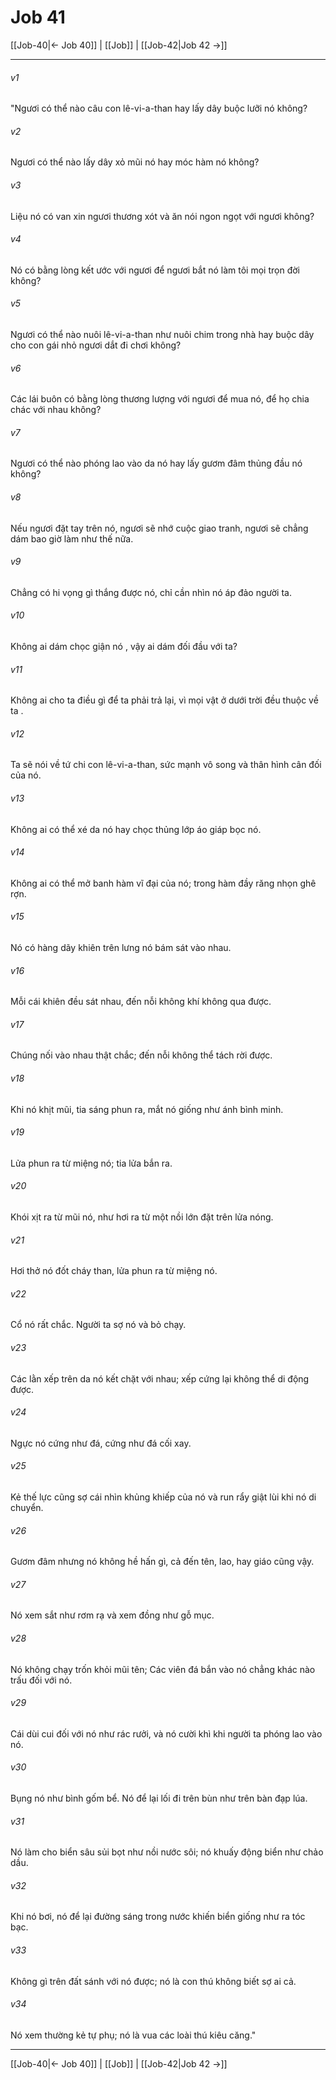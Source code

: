 # Job 41

[[Job-40|← Job 40]] | [[Job]] | [[Job-42|Job 42 →]]
***



###### v1 
"Ngươi có thể nào câu con lê-vi-a-than hay lấy dây buộc lưỡi nó không? 

###### v2 
Ngươi có thể nào lấy dây xỏ mũi nó hay móc hàm nó không? 

###### v3 
Liệu nó có van xin ngươi thương xót và ăn nói ngon ngọt với ngươi không? 

###### v4 
Nó có bằng lòng kết ước với ngươi để ngươi bắt nó làm tôi mọi trọn đời không? 

###### v5 
Ngươi có thể nào nuôi lê-vi-a-than như nuôi chim trong nhà hay buộc dây cho con gái nhỏ ngươi dắt đi chơi không? 

###### v6 
Các lái buôn có bằng lòng thương lượng với ngươi để mua nó, để họ chia chác với nhau không? 

###### v7 
Ngươi có thể nào phóng lao vào da nó hay lấy gươm đâm thủng đầu nó không? 

###### v8 
Nếu ngươi đặt tay trên nó, ngươi sẽ nhớ cuộc giao tranh, ngươi sẽ chẳng dám bao giờ làm như thế nữa. 

###### v9 
Chẳng có hi vọng gì thắng được nó, chỉ cần nhìn nó áp đảo người ta. 

###### v10 
Không ai dám chọc giận nó , vậy ai dám đối đầu với ta? 

###### v11 
Không ai cho ta điều gì để ta phải trả lại, vì mọi vật ở dưới trời đều thuộc về ta . 

###### v12 
Ta sẽ nói về tứ chi con lê-vi-a-than, sức mạnh vô song và thân hình cân đối của nó. 

###### v13 
Không ai có thể xé da nó hay chọc thủng lớp áo giáp bọc nó. 

###### v14 
Không ai có thể mở banh hàm vĩ đại của nó; trong hàm đầy răng nhọn ghê rợn. 

###### v15 
Nó có hàng dãy khiên trên lưng nó bám sát vào nhau. 

###### v16 
Mỗi cái khiên đều sát nhau, đến nỗi không khí không qua được. 

###### v17 
Chúng nối vào nhau thật chắc; đến nỗi không thể tách rời được. 

###### v18 
Khi nó khịt mũi, tia sáng phun ra, mắt nó giống như ánh bình minh. 

###### v19 
Lửa phun ra từ miệng nó; tia lửa bắn ra. 

###### v20 
Khói xịt ra từ mũi nó, như hơi ra từ một nồi lớn đặt trên lửa nóng. 

###### v21 
Hơi thở nó đốt cháy than, lửa phun ra từ miệng nó. 

###### v22 
Cổ nó rất chắc. Người ta sợ nó và bỏ chạy. 

###### v23 
Các lằn xếp trên da nó kết chặt với nhau; xếp cứng lại không thể di động được. 

###### v24 
Ngực nó cứng như đá, cứng như đá cối xay. 

###### v25 
Kẻ thế lực cũng sợ cái nhìn khủng khiếp của nó và run rẩy giật lùi khi nó di chuyển. 

###### v26 
Gươm đâm nhưng nó không hề hấn gì, cả đến tên, lao, hay giáo cũng vậy. 

###### v27 
Nó xem sắt như rơm rạ và xem đồng như gỗ mục. 

###### v28 
Nó không chạy trốn khỏi mũi tên; Các viên đá bắn vào nó chẳng khác nào trấu đối với nó. 

###### v29 
Cái dùi cui đối với nó như rác rưởi, và nó cười khì khi người ta phóng lao vào nó. 

###### v30 
Bụng nó như bình gốm bể. Nó để lại lối đi trên bùn như trên bàn đạp lúa. 

###### v31 
Nó làm cho biển sâu sủi bọt như nồi nước sôi; nó khuấy động biển như chảo dầu. 

###### v32 
Khi nó bơi, nó để lại đường sáng trong nước khiến biển giống như ra tóc bạc. 

###### v33 
Không gì trên đất sánh với nó được; nó là con thú không biết sợ ai cả. 

###### v34 
Nó xem thường kẻ tự phụ; nó là vua các loài thú kiêu căng."

***
[[Job-40|← Job 40]] | [[Job]] | [[Job-42|Job 42 →]]
